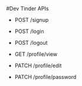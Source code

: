 #Dev Tinder APIs

- POST /signup
- POST /login
- POST /logout

- GET /profile/view
- PATCH /profile/edit
- PATCH /profile/password
